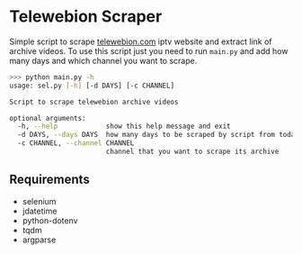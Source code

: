 # Telewebion Scraper
Simple script to scrape [telewebion.com](https://telewebion.com/) iptv website and extract link of archive videos. To use this script just you need to run `main.py` and add how many days and which channel you want to scrape.
```bash
>>> python main.py -h
usage: sel.py [-h] [-d DAYS] [-c CHANNEL]

Script to scrape telewebion archive videos

optional arguments:
  -h, --help            show this help message and exit
  -d DAYS, --days DAYS  how many days to be scraped by script from today to the past
  -c CHANNEL, --channel CHANNEL
                        channel that you want to scrape its archive
```

## Requirements
- selenium
- jdatetime
- python-dotenv
- tqdm
- argparse
